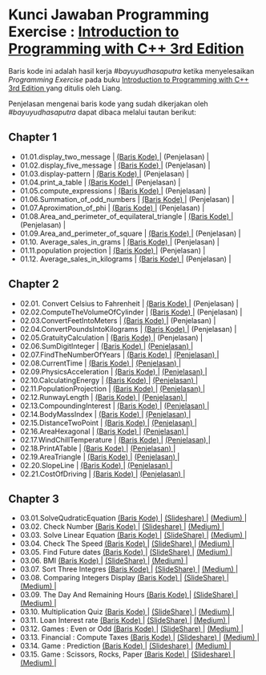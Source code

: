 <h1>
    Kunci Jawaban Programming Exercise : 
    <a href="https://www.pearson.com/en-us/subject-catalog/p/Liang-Companion-Website-for-Introduction-to-Programming-with-C-Access-to-Videonotes-3rd-Edition/P200000003422/978013338026">
      Introduction to Programming with C++ 3rd Edition 
    </a> 
</h1>
<p>
    Baris kode ini adalah hasil kerja <em>#bayuyudhasaputra</em> ketika menyelesaikan <em> Programming Exercise </em>
    pada buku
    <a href="https://www.pearson.com/en-us/subject-catalog/p/Liang-Companion-Website-for-Introduction-to-Programming-with-C-Access-to-Videonotes-3rd-Edition/P200000003422/978013338026">
      Introduction to Programming with C++ 3rd Edition 
    </a> 
    yang ditulis oleh Liang.
</p>
<p>
    Penjelasan mengenai baris kode yang sudah dikerjakan oleh <em>#bayuyudhasaputra</em> dapat dibaca melalui tautan berikut:
</p>
<div>
   <h2> Chapter 1 </h2>
    <ul>
        <li> 01.01.display_two_message
            <span> | </span>
            <a href = "https://github.com/bayuYudhaSaputra/introduction-programming-CPP-liang/blob/main/01.01.display_two_message.cpp">
              (Baris Kode)
            </a>
            <span> | </span>
            <a>
              (Penjelasan)
            </a>
            <span> | </span>
        </li>
        <li> 01.02.display_five_message
        <span> | </span>
        <a href = "https://github.com/bayuYudhaSaputra/introduction-programming-CPP-liang/blob/main/01.02.display_five_message.cpp">
          (Baris Kode)
        </a>
        <span> | </span>
        <a>
          (Penjelasan)
        </a>
        <span> | </span>
      </li>
      <li> 01.03.display-pattern
        <span> | </span>
        <a href = "https://github.com/bayuYudhaSaputra/introduction-programming-CPP-liang/blob/main/01.03.display-pattern.cpp">
          (Baris Kode)
        </a>
        <span> | </span>
        <a>
          (Penjelasan)
        </a>
        <span> | </span>
      </li>
      <li> 01.04.print_a_table
        <span> | </span>
        <a href = "https://github.com/bayuYudhaSaputra/introduction-programming-CPP-liang/blob/main/01.04.print_a_table.cpp">
          (Baris Kode)
        </a>
        <span> | </span>
        <a>
          (Penjelasan)
        </a>
        <span> | </span>
      </li>
      <li> 01.05.compute_expressions
        <span> | </span>
        <a href = "https://github.com/bayuYudhaSaputra/introduction-programming-CPP-liang/blob/main/01.05.compute_expressions.cpp">
          (Baris Kode)
        </a>
        <span> | </span>
        <a>
          (Penjelasan)
        </a>
        <span> | </span>
      </li>
      <li> 01.06.Summation_of_odd_numbers
        <span> | </span>
        <a href = "https://github.com/bayuYudhaSaputra/introduction-programming-CPP-liang/blob/main/01.06.Summation_of_odd_numbers.cpp">
          (Baris Kode)
        </a>
        <span> | </span>
        <a>
          (Penjelasan)
        </a>
        <span> | </span>
      </li>
      <li> 01.07.Aproximation_of_phi
        <span> | </span>
        <a href = "https://github.com/bayuYudhaSaputra/introduction-programming-CPP-liang/blob/main/01.07.Aproximation_of_phi.cpp">
          (Baris Kode)
        </a>
        <span> | </span>
        <a>
          (Penjelasan)
        </a>
        <span> | </span>
      </li>
      <li> 01.08.Area_and_perimeter_of_equilateral_triangle
        <span> | </span>
        <a href = "https://github.com/bayuYudhaSaputra/introduction-programming-CPP-liang/blob/main/01.08.Area_and_perimeter_of_equilateral_triangle.cpp">
          (Baris Kode)
        </a>
        <span> | </span>
        <a>
          (Penjelasan)
        </a>
        <span> | </span>
      </li>
      <li> 01.09.Area_and_perimeter_of_square
        <span> | </span>
        <a href = "https://github.com/bayuYudhaSaputra/introduction-programming-CPP-liang/blob/main/01.09.Area_and_perimeter_of_square.cpp">
          (Baris Kode)
        </a>
        <span> | </span>
        <a>
          (Penjelasan)
        </a>
        <span> | </span>
      </li>
      <li> 01.10. Average_sales_in_grams
        <span> | </span>
        <a href = "https://github.com/bayuYudhaSaputra/introduction-programming-CPP-liang/blob/main/01.10.%20Average_sales_in_grams.cpp">
          (Baris Kode)
        </a>
        <span> | </span>
        <a>
          (Penjelasan)
        </a>
        <span> | </span>
      </li>
      <li> 01.11.population projection
        <span> | </span>
        <a href = "https://github.com/bayuYudhaSaputra/introduction-programming-CPP-liang/blob/main/01.11.population%20projection.cpp">
          (Baris Kode)
        </a>
        <span> | </span>
        <a>
          (Penjelasan)
        </a>
        <span> | </span>
      </li>
      <li> 01.12. Average_sales_in_kilograms
        <span> | </span>
        <a href = "https://github.com/bayuYudhaSaputra/introduction-programming-CPP-liang/blob/main/01.12.%20Average_sales_in_kilograms.cpp">
          (Baris Kode)
        </a>
        <span> | </span>
        <a>
          (Penjelasan)
        </a>
        <span> | </span>
      </li>
    </ul>
</div>
<div>
    <h2> Chapter 2 </h2>
    <ul>
      <li> 02.01. Convert Celsius to Fahrenheit
        <span> | </span>
        <a href = "https://github.com/bayuYudhaSaputra/introduction-programming-CPP-liang/blob/main/02.01.convertCelsiusToFahrenheit.cpp">
          (Baris Kode)
        </a>
        <span> | </span>
        <a>
          (Penjelasan)
        </a>
        <span> | </span>
      </li>
      <li> 02.02.ComputeTheVolumeOfCylinder
        <span> | </span>
        <a href = "https://github.com/bayuYudhaSaputra/introduction-programming-CPP-liang/blob/main/02.02.ComputeTheVolumeOfCylinder.cpp">
          (Baris Kode)
        </a>
        <span> | </span>
        <a>
          (Penjelasan)
        </a>
        <span> | </span>
      </li>
      <li> 02.03.ConvertFeetIntoMeters
        <span> | </span>
        <a href = "https://github.com/bayuYudhaSaputra/introduction-programming-CPP-liang/blob/main/02.03.ConvertFeetIntoMeters.cpp">
          (Baris Kode)
        </a>
        <span> | </span>
        <a>
          (Penjelasan)
        </a>
        <span> | </span>
      </li>
      <li> 02.04.ConvertPoundsIntoKilograms
        <span> | </span>
        <a href = "https://github.com/bayuYudhaSaputra/introduction-programming-CPP-liang/blob/main/02.04.ConvertPoundsIntoKilograms.cpp">
          (Baris Kode)
        </a>
        <span> | </span>
        <a>
          (Penjelasan)
        </a>
        <span> | </span>
      </li>
      <li> 02.05.GratuityCalculation
        <span> | </span>
        <a href = "https://github.com/bayuYudhaSaputra/introduction-programming-CPP-liang/blob/main/02.05.GratuityRate.cpp">
          (Baris Kode)
        </a>
        <span> | </span>
        <a>
          (Penjelasan)
        </a>
        <span> | </span>
      </li>
      <li> 02.06.SumDigitInteger
        <span> | </span>
        <a href = "https://github.com/bayuYudhaSaputra/introduction-programming-CPP-liang/blob/main/02.06.SumDigitInteger.cpp">
          (Baris Kode)
        </a>
        <span> | </span>
        <a href = "https://www.slideshare.net/slideshow/jumlah-digit-dalam-bilangan-ratusan-menggunakan-c/266843466">
          (Penjelasan)
        </a>
        <span> | </span>
      </li>
      <li> 02.07.FindTheNumberOfYears
        <span> | </span>
        <a href = "https://github.com/bayuYudhaSaputra/introduction-programming-CPP-liang/blob/main/02.07.FindTheNumberOfYears.cpp">
          (Baris Kode)
        </a>
        <span> | </span>
        <a href = "https://www.slideshare.net/slideshow/konversi-satuan-menit-ke-tahun-hari-jam-menggunakan-bahasa-pemrograman-c/266890852">
          (Penjelasan)
        </a>
        <span> | </span>
      </li>
      <li> 02.08.CurrentTime
        <span> | </span>
        <a href="https://github.com/bayuYudhaSaputra/introduction-programming-CPP-liang/blob/main/02.08.CurrentTime.cpp">
          (Baris Kode)
        </a>
        <span>  |  </span>
        <a href="https://www.slideshare.net/slideshow/0208-menampilkan-gmt-menggunakan-bahasa-pemrograman-c/266908532"> 
           (Penjelasan) 
        </a>
        <span> | </span>
      </li>
      <li> 02.09.PhysicsAcceleration
        <span> | </span>
        <a href = "https://github.com/bayuYudhaSaputra/introduction-programming-CPP-liang/blob/main/02.09.PhysicsAcceleration.cpp">
          (Baris Kode)
        </a>
        <span> | </span>
        <a href="https://www.slideshare.net/slideshow/0209-menentukan-percepatan-ratarata-menggunakan-bahasa-pemrograman-c/266935021"> 
          (Penjelasan) 
        </a>
        <span> | </span>
      </li>
      <li> 02.10.CalculatingEnergy
          <span> | </span>
          <a href = "https://github.com/bayuYudhaSaputra/introduction-programming-CPP-liang/blob/main/02.10.CalculatingEnergy.cpp">
           (Baris Kode)
          </a>
          <span> | </span>
          <a href="https://www.slideshare.net/slideshow/0210-menentukan-energi-kalor-menggunakan-bahasa-pemrograman-c/266952644"> 
           (Penjelasan) 
          </a>
        <span> | </span>
      </li>
    <li> 02.11.PopulationProjection
          <span> | </span>
          <a href = "https://github.com/bayuYudhaSaputra/introduction-programming-CPP-liang/blob/main/02.11.PopulationProjection.cpp">
           (Baris Kode)
          </a>
          <span> | </span>
          <a href="https://www.slideshare.net/slideshow/0211-memproyeksikan-jumlah-populasi-menggunakan-bahasa-pemrograman-c/266976249"> 
           (Penjelasan) 
          </a>
        <span> | </span>
      </li>
      <li> 02.12.RunwayLength
        <span> | </span>
        <a href = "https://github.com/bayuYudhaSaputra/introduction-programming-CPP-liang/blob/main/02.12.RunwayLength.cpp">
           (Baris Kode)
        </a>
        <span> | </span>
        <a href="https://www.slideshare.net/slideshow/0212-menghitung-panjang-runway-menggunakan-bahasa-pemrograman-c/266994022"> 
           (Penjelasan) 
        </a>
        <span> | </span>
      </li>
      <li> 02.13.CompoundingInterest
        <span> | </span>
        <a href = "https://github.com/bayuYudhaSaputra/introduction-programming-CPP-liang/blob/main/02.13.CompoundingInterest.cpp">
           (Baris Kode)
        </a>
        <span> | </span>
        <a href="https://www.slideshare.net/slideshow/0213-menghitung-bunga-majemuk-menggunakan-bahasa-pemrograman-c/267040721"> 
           (Penjelasan) 
        </a>
        <span> | </span>
      </li>
      <li> 02.14.BodyMassIndex
        <span> | </span>
        <a href = "https://github.com/bayuYudhaSaputra/introduction-programming-CPP-liang/blob/main/02.14.BodyMassIndex.cpp">
           (Baris Kode)
        </a>
        <span> | </span>
        <a href="https://www.slideshare.net/slideshow/0214-menentukan-body-mass-index-menggunakan-bahasa-pemrograman-c/267052288"> 
           (Penjelasan) 
        </a>
        <span> | </span>
      </li>
      <li> 02.15.DistanceTwoPoint
        <span> | </span>
        <a href = "https://github.com/bayuYudhaSaputra/introduction-programming-CPP-liang/blob/main/02.15.DistanceTwoPoint.cpp">
           (Baris Kode)
        </a>
        <span> | </span>
        <a href="https://www.slideshare.net/slideshow/jarak-dua-titik-dalam-diagram-cartesius-menggunakan-bahasa-pemrograman-c/267095623"> 
           (Penjelasan) 
        </a>
        <span> | </span>
      </li>
      <li> 02.16.AreaHexagonal
        <span> | </span>
        <a href = "https://github.com/bayuYudhaSaputra/introduction-programming-CPP-liang/blob/main/02.16.AreaHexagonal.cpp">
           (Baris Kode)
        </a>
        <span> | </span>
        <a href="https://www.slideshare.net/slideshow/0216-luas-segienam-menggunakan-bahasa-pemrograman-c/267121387"> 
           (Penjelasan) 
        </a>
        <span> | </span>
      </li>
      <li> 02.17.WindChillTemperature
        <span> | </span>
        <a href = "https://github.com/bayuYudhaSaputra/introduction-programming-CPP-liang/blob/main/02.17.WindChillTemperature.cp">
           (Baris Kode)
        </a>
        <span> | </span>
        <a href="https://www.slideshare.net/slideshow/0217-menentukan-temperatre-windchill-menggunakan-bahasa-pemrograman-c/267141644"> 
           (Penjelasan) 
        </a>
        <span> | </span>
      </li>
      <li> 02.18.PrintATable
        <span> | </span>
        <a href = "https://github.com/bayuYudhaSaputra/introduction-programming-CPP-liang/blob/main/02.18.PrintATable.cpp">
           (Baris Kode)
        </a>
        <span> | </span>
        <a href="https://www.slideshare.net/slideshow/0218-menampilkan-tabel-perpangkatan-menggunakan-bahasa-pemrograman-c/267293748"> 
           (Penjelasan) 
        </a>
        <span> | </span>
      </li>
      <li> 02.19.AreaTriangle
        <span> | </span>
        <a href = "https://github.com/bayuYudhaSaputra/introduction-programming-CPP-liang/blob/main/02.19.AreaTriangle.cpp">
           (Baris Kode)
        </a>
        <span> | </span>
        <a href="https://www.slideshare.net/slideshow/0219-menentukan-luas-segitiga-sembarang-menggunakan-bahasa-pemrograman-c/267394125"> 
           (Penjelasan) 
        </a>
        <span> | </span>
      </li>
      <li> 02.20.SlopeLine
        <span> | </span>
        <a href = "https://github.com/bayuYudhaSaputra/introduction-programming-CPP-liang/blob/main/02.20.SlopeLine.cpp">
           (Baris Kode)
        </a>
        <span> | </span>
        <a href="https://www.slideshare.net/slideshow/0220-menentukan-gradien-garis-menggunakan-bahasa-pemrograman-c/267411601"> 
           (Penjelasan) 
        </a>
        <span> | </span>
      </li>
      <li> 02.21.CostOfDriving
        <span> | </span>
        <a href = "https://github.com/bayuYudhaSaputra/introduction-programming-CPP-liang/blob/main/02.21.CostOfDriving.cpp">
           (Baris Kode)
        </a>
        <span> | </span>
        <a href="https://www.slideshare.net/slideshow/0221-menentukan-biaya-perjalanan-menggunakan-bahasa-pemrograman-c/267449768"> 
           (Penjelasan) 
        </a>
        <span> | </span>
      </li>
    </ul>
</div>
<div>
    <h2> Chapter 3 </h2>
    <ul>
        <li> 03.01.SolveQudraticEquation
            <a href = "https://github.com/bayuYudhaSaputra/introduction-programming-CPP-liang/blob/main/03.01.SolveQuadraticEquation.cpp">
               (Baris Kode)
            </a>
            <span> | </span>
            <a href="https://www.slideshare.net/slideshow/03-01-menentukan-penyelesaian-persamaan-kuadrat-menggunakan-bahasa-pemrogaman-c/268633256"> 
               (Slideshare) 
            </a>
            <span> | </span>
            <a href="https://medium.com/@bayuyudhasaputraqed/03-01-menentukan-akar-persamaan-kuadrat-menggunakan-bahasa-pemrograman-c-40c857a26855"> 
               (Medium) 
            </a>
            <span> | </span>
        </li>
        <li> 03.02. Check Number
            <a href = "https://github.com/bayuYudhaSaputra/introduction-programming-CPP-liang/blob/main/03.02.CheckNumber.cpp">
               (Baris Kode)
            </a>
            <span> | </span>
            <a href="https://www.slideshare.net/slideshow/03-02-menguji-keterbagian-bilangan-menggunakan-bahasa-pemrograman-c/268691059"> 
               (Slideshare) 
            </a>
            <span> | </span>
            <a href="https://medium.com/@bayuyudhasaputraqed/03-02-menguji-keterbagian-bilangan-menggunakan-bahasa-pemrograman-c-f0e6bf8f671e"> 
               (Medium) 
            </a>
            <span> | </span>
        </li>
        <li> 03.03. Solve Linear Equation
            <a href = "https://github.com/bayuYudhaSaputra/introduction-programming-CPP-liang/blob/main/03.03.SolveLinearEquation.cpp">
               (Baris Kode)
            </a>
            <span> | </span>
            <a href="https://www.slideshare.net/slideshow/03-03-menentukan-penyelesaian-sistem-persamaan-linear-dua-variabel-menggunakan-bahasa-pemrograman-c/269095368"> 
               (SlideShare) 
            </a>
            <span> | </span>
            <a href="https://medium.com/@bayuyudhasaputraqed/m-alir-03-03-menyelesaikan-persamaan-linier-menggunakan-bahasa-pemrograman-c-649d3be6a833"> 
               (Medium) 
            </a>
            <span> | </span>
        </li>
        <li> 03.04. Check The Speed
            <a href = "https://github.com/bayuYudhaSaputra/introduction-programming-CPP-liang/blob/main/03.04.CheckSpeed.cpp">
               (Baris Kode)
            </a>
            <span> | </span>
            <a href="https://www.slideshare.net/slideshow/03-04-menguji-kecepatan-menggunakan-bahasa-pemrograman-c/269247583"> 
               (SlideShare) 
            </a>
            <span> | </span>
            <a href="https://medium.com/@bayuyudhasaputraqed/03-04-mengecek-kecepatan-menggunakan-bahasa-pemrogram-c-95c349abbd41"> 
               (Medium) 
            </a>
            <span> | </span>
        </li>
        <li> 03.05. Find Future dates
            <a href = "https://github.com/bayuYudhaSaputra/introduction-programming-CPP-liang/blob/main/03.05.FindFutureDates.cpp">
               (Baris Kode)
            </a>
            <span> | </span>
            <a href="https://www.slideshare.net/slideshow/03-05-menentukan-hari-esok-menggunakan-bahasa-pemrograman-c/269356275"> 
               (SlideShare) 
            </a>
            <span> | </span>
            <a href="https://medium.com/@bayuyudhasaputraqed/03-05-menentukan-nama-hari-berikutnya-menggunakan-bahasa-pemrograman-c-2693936a5140"> 
               (Medium)
            </a>
            <span> | </span>
        </li>
        <li> 03.06. BMI
            <a href = "https://github.com/bayuYudhaSaputra/introduction-programming-CPP-liang/blob/main/03.06.bmi.cpp">
               (Baris Kode)
            </a>
            <span> | </span>
            <a href="https://www.slideshare.net/slideshow/03-06-menentukan-body-mass-index-menggunakan-bahasa-pemrograman-c/269407508"> 
               (SlideShare) 
            </a>
            <span> | </span>
            <a href="https://medium.com/@bayuyudhasaputraqed/03-06-menghitung-body-mass-index-9288162b7960"> 
               (Medium) 
            </a>
            <span> | </span>
        </li>
        <li> 03.07. Sort Three Integres
            <a href = "https://github.com/bayuYudhaSaputra/introduction-programming-CPP-liang/blob/main/03.07.SortThreeIntegers.cpp">
               (Baris Kode)
            </a>
            <span> | </span>
            <a href="https://www.slideshare.net/slideshow/03-07-mengurutkan-integer-menggunakan-bahasa-pemrograman-c/269531457"> 
               (SlideShare) 
            </a>
            <span> | </span>
            <a href="https://medium.com/@bayuyudhasaputraqed/03-07-mengurutkan-bilangan-integer-menggunakan-bahasa-pemrograman-c-cbb1a639ecf6"> 
               (Medium) 
            </a>
            <span> | </span>
        </li>
        <li> 03.08. Comparing Integers Display
            <a href = "https://github.com/bayuYudhaSaputra/introduction-programming-CPP-liang/blob/main/03.08.ComparingIntegers.cpp">
               (Baris Kode)
            </a>
            <span> | </span>
            <a href="https://www.slideshare.net/slideshow/03-08-membandingkan-integer-menggunakan-bahasa-pemrograman-c/269464072"> 
               (SlideShare) 
            </a>
            <span> | </span>
            <a href="https://medium.com/@bayuyudhasaputraqed/03-08-menentukan-jenis-segitiga-menggunakan-bahasa-pemrograman-c-46595f76ef16"> 
               (Medium) 
            </a>
            <span> | </span>
        </li>
         <li> 03.09. The Day And Remaining Hours
            <a href = "https://github.com/bayuYudhaSaputra/introduction-programming-CPP-liang/blob/main/03.09.DisplayTheDayAndRemainingHours.cpp">
               (Baris Kode)
            </a>
            <span> | </span>
            <a href="https://www.slideshare.net/slideshow/03-09-menampilkan-nama-hari-dan-selisih-hari-menggunakan-bahasa-pemrograman-c/269577016"> 
               (SlideShare) 
            </a>
            <span> | </span>
             <a href="https://medium.com/@bayuyudhasaputraqed/03-09-menentukan-nama-hari-dan-sisa-jam-menggunakan-bahasa-pemrograman-c-c56797650e90"> 
               (Medium) 
            </a>
            <span> | </span>
        </li>
        <li> 03.10. Multiplication Quiz
            <a href = "https://github.com/bayuYudhaSaputra/introduction-programming-CPP-liang/blob/main/03.10.MultipicationQuiz.cpp">
               (Baris Kode)
            </a>
            <span> | </span>
            <a href="https://www.slideshare.net/slideshow/03-10-permainan-perkalian-menggunakan-bahasa-pemrograman-c/269614996"> 
               (SlideShare) 
            </a>
            <span> | </span>
            <a href="https://medium.com/@bayuyudhasaputraqed/03-10-kuis-perkalian-menggunakan-bahasa-pemrograman-c-6d7135c8b664"> 
               (Medium) 
            </a>
            <span> | </span>
        </li>
        <li> 03.11. Loan Interest rate
            <a href = "https://github.com/bayuYudhaSaputra/introduction-programming-CPP-liang/blob/main/03.11.InterestRate.cpp">
               (Baris Kode)
            </a>
            <span> | </span>
            <a href="https://www.slideshare.net/slideshow/03-11-menentukan-bunga-pinjaman-menggunakan-bahasa-pemrograman-c/269688299"> 
               (SlideShare) 
            </a>
            <span> | </span>
            <a href="#"> 
               (Medium) 
            </a>
            <span> | </span>
        </li>
        <li> 03.12. Games : Even or Odd
            <a href = "https://github.com/bayuYudhaSaputra/introduction-programming-CPP-liang/blob/main/03.12.EvenOrOdd.cpp">
               (Baris Kode)
            </a>
            <span> | </span>
            <a href="https://www.slideshare.net/slideshow/03-12-games-tebak-bilangan-genap-atau-ganjil-menggunakan-bahasa-pemrograman-c/269726407"> 
               (SlideShare) 
            </a>
            <span> | </span>
            <a href="#"> 
               (Medium) 
            </a>
            <span> | </span>
        </li>
        <li> 03.13. Financial : Compute Taxes
            <a href = "https://github.com/bayuYudhaSaputra/introduction-programming-CPP-liang/blob/main/03.13.ComputeTaxes.cpp">
               (Baris Kode)
            </a>
            <span> | </span>
            <a href="https://www.slideshare.net/slideshow/03-13-menghitung-pajak-penghasilan-menggunakan-bahasa-pemrograman-c/269859949"> 
               (Slideshare) 
            </a>
            <span> | </span>
            <a href="#"> 
               (Medium) 
            </a>
            <span> | </span>
        </li>
        <li> 03.14. Game : Prediction
            <a href = "https://github.com/bayuYudhaSaputra/introduction-programming-CPP-liang/blob/main/03.14.Game_Prediction.cpp">
               (Baris Kode)
            </a>
            <span> | </span>
            <a href="https://www.slideshare.net/slideshow/03-14-prediksi-bilangan-menggunakan-bahasa-pemrograman-c/269977749"> 
               (Slideshare) 
            </a>
            <span> | </span>
            <a href="https://medium.com/@bayuyudhasaputraqed/03-14-pemainan-memprediksi-menggunakan-bahasa-pemrograman-c-f24bc129478b"> 
               (Medium) 
            </a>
            <span> | </span>
        </li>
        <li> 03.15. Game : Scissors, Rocks, Paper
            <a href = "https://github.com/bayuYudhaSaputra/introduction-programming-CPP-liang/blob/main/03.15.Game_Scissors_Rock_Paper.cpp">
               (Baris Kode)
            </a>
            <span> | </span>
            <a href="https://www.slideshare.net/slideshow/03-15-permainan-batu-gunting-kertas-menggunakan-bahasa-pemrograman-c/270058307"> 
               (Slideshare) 
            </a>
            <span> | </span>
            <a href=""> 
               (Medium) 
            </a>
            <span> | </span>
        </li>
    </ul>
         
</div>

